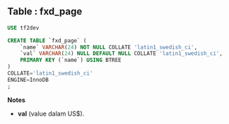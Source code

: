 Table : fxd_page
------------------

```SQL
USE tf2dev

CREATE TABLE `fxd_page` (
	`name` VARCHAR(24) NOT NULL COLLATE 'latin1_swedish_ci',
	`val` VARCHAR(24) NULL DEFAULT NULL COLLATE 'latin1_swedish_ci',
	PRIMARY KEY (`name`) USING BTREE
)
COLLATE='latin1_swedish_ci'
ENGINE=InnoDB
;
```
__Notes__

+ __val__ (value dalam US$).

